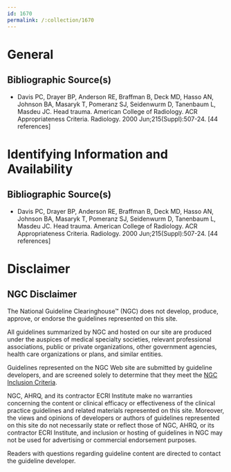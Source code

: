 ```yaml
---
id: 1670
permalink: /:collection/1670
---
```


# General

## Bibliographic Source(s)

- Davis PC, Drayer BP, Anderson RE, Braffman B, Deck MD, Hasso AN, Johnson BA, Masaryk T, Pomeranz SJ, Seidenwurm D, Tanenbaum L, Masdeu JC. Head trauma. American College of Radiology. ACR Appropriateness Criteria. Radiology. 2000 Jun;215(Suppl):507-24. [44 references]

# Identifying Information and Availability

## Bibliographic Source(s)

- Davis PC, Drayer BP, Anderson RE, Braffman B, Deck MD, Hasso AN, Johnson BA, Masaryk T, Pomeranz SJ, Seidenwurm D, Tanenbaum L, Masdeu JC. Head trauma. American College of Radiology. ACR Appropriateness Criteria. Radiology. 2000 Jun;215(Suppl):507-24. [44 references]

# Disclaimer

## NGC Disclaimer

The National Guideline Clearinghouse™ (NGC) does not develop, produce, approve, or endorse the guidelines represented on this site.

All guidelines summarized by NGC and hosted on our site are produced under the auspices of medical specialty societies, relevant professional associations, public or private organizations, other government agencies, health care organizations or plans, and similar entities.

Guidelines represented on the NGC Web site are submitted by guideline developers, and are screened solely to determine that they meet the [NGC Inclusion Criteria](/help-and-about/summaries/inclusion-criteria).

NGC, AHRQ, and its contractor ECRI Institute make no warranties concerning the content or clinical efficacy or effectiveness of the clinical practice guidelines and related materials represented on this site. Moreover, the views and opinions of developers or authors of guidelines represented on this site do not necessarily state or reflect those of NGC, AHRQ, or its contractor ECRI Institute, and inclusion or hosting of guidelines in NGC may not be used for advertising or commercial endorsement purposes.

Readers with questions regarding guideline content are directed to contact the guideline developer.

